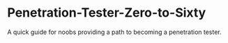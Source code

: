 # Penetration-Tester-Zero-to-Sixty
A quick guide for noobs providing a path to becoming a penetration tester. 
